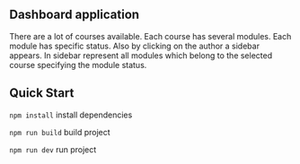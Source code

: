 ## Dashboard application
There are a lot of courses available. Each course has several modules. Each module has specific status.
Also by clicking on the author a sidebar appears. In sidebar represent all modules which belong to the selected course specifying the module status.

## Quick Start
`npm install`  install dependencies

`npm run build` build project

`npm run dev` run project


